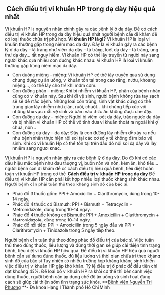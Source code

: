 ## ️ Cách điều trị vi khuẩn HP trong dạ dày hiệu quả nhất

Vi khuẩn HP là nguyên nhân chính gây ra các bệnh lý ở dạ dày. Để có cách điều trị vi khuẩn HP trong dạ dày hiệu quả nhất người bệnh cần đi khám để có loại thuốc chữa trị phù hợp.
**Vi khuẩn HP là gì?**
Vi khuẩn HP là loại vi khuẩn thường gặp trong niêm mạc dạ dày. Đây là vi khuẩn gây ra các bệnh lý ở dạ dày – tá tràng như viêm dạ dày – tá tràng, loét dạ dày – tá tràng, ung thư dạ dày… rất nguy hiểm.
Vi khuẩn HP có thể lây truyền từ người này sang người khác qua nhiều con đường khác nhau:
Vi khuẩn HP là loại vi khuẩn thường gặp trong niêm mạc dạ dày.
  * Con đường miệng – miệng: Vi khuẩn HP có thể lây truyền qua sử dụng chung dụng cụ ăn uống, vi khuẩn tồn tại trong cao răng, nướu, khoang miệng…, có thể lây cho trẻ khi mớm cơm.
  * Con đường phân – miệng: Khi bị nhiễm vi khuẩn HP, phân của bệnh nhân cũng có vi khuẩn này. Sau khi đi vệ sinh, người bệnh không rửa tay sạch sẽ sẽ dễ mắc bệnh. Những loại côn trùng, sinh vật khác cũng có thể trung gian lây nhiễm như gián, ruồi, chuột… khi chúng tiếp xúc với những khu vực mất vệ sinh và bám vào thức ăn không được che đậy.
  * Con đường dạ dày – miệng: Người bị viêm loét dạ dày, trào ngược dạ dày và bị nhiễm vi khuẩn HP có thể vô tình đưa vi khuẩn thoát ra ngoài khi ợ chua, nôn…
  * Con đường dạ dày – dạ dày: Đây là con đường lây nhiễm dễ xảy ra nếu như bệnh nhân thực hiện nội soi tại các cơ sở y tế không đảm bảo vệ sinh. Khi đó vi khuẩn Hp có thể tồn tại trên đầu dò nội soi dạ dày và lây nhiễm sang người khác.


Vi khuẩn HP là nguyên nhân gây ra các bệnh lý ở dạ dày. Do đó khi có các dấu hiệu mắc bệnh như đau thượng vị, buồn nôn và nôn, kém ăn, khó tiêu… người bệnh cần đi khám để có cách điều trị hiệu quả bệnh, tiêu diệt hoàn toàn vi khuẩn HP trong cơ thể.
**Cách điều trị vi khuẩn HP trong dạ dày**
Để điều trị vi khuẩn HP cần phải kết hợp nhiều loại thuốc kháng sinh khác nhau. Người bệnh cần phải tuân thủ theo kháng sinh đồ của bác sĩ.
  * Phác đồ 3 thuốc gồm: PPI + Amoxicillin + Clarithromycin, dùng trong 10-14 ngày.
  * Phác đồ 4 thuốc có Bismuth: PPI + Bismuth + Tetracyclin + Metronidazole, dùng trong 10-14 ngày.
  * Phác đồ 4 thuốc không có Bismuth: PPI + Amoxicillin + Clarithromycin + Metronidazole, dùng trong 10-14 ngày.
  * Phác đồ nối tiếp: PPI + Amoxicillin trong 5 ngày đầu và PPI + Clarithromycin + Tinidazole trong 5 ngày tiếp theo.


Người bệnh cần tuân thủ theo đúng phác đồ điều trị của bác sĩ. Việc tuân thủ theo đúng thuốc, liều lượng và đúng thời gian sẽ giúp cải thiện tình trạng bệnh, tiêu diệt vi khuẩn HP hiệu quả.
Để điều trị vi khuẩn HP hiệu quả người bệnh cần sử dụng đúng thuốc, đủ liều lượng và thời gian chữa trị theo kháng sinh đồ của bác sĩ
Tuy nhiên có nhiều trường hợp kháng kháng sinh khiến việc điều trị vi khuẩn HP gặp khó khăn. Tỷ lệ điều trị ở phác đồ đầu tiên chỉ đạt khoảng 45%.
Để loại bỏ vi khuẩn HP ra khỏi cơ thể thì bên cạnh việc dùng thuốc, người bệnh cần áp dụng chế độ ăn uống và sinh hoạt đúng cách sẽ giúp cải thiện sớm tình trạng sức khỏe.
**[Bệnh viện Nguyễn Tri Phương](https://bvnguyentriphuong.com.vn/) **- Đa khoa Hạng I Thành phố Hồ Chí Minh

